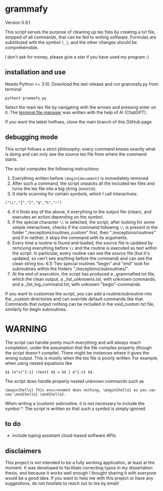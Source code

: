 # grammafy

Version 0.9.1

This script serves the purpose of cleaning up tex files by creating a txt file, stripped of all commands, that can be fed to writing software. Formulas are substituted with the symbol `[_]`, and the other changes should be comprehensible.

I don't ask for money, please give a star if you have used my program :)

## installation and use

Needs Python >= 3.10. Download the last release and run grammafy.py from terminal
```
python3 grammafy.py
```
Select the main tex file by navigating with the arrows and pressing enter on it. The [terminal file manager](https://github.com/ttoommxx/pylePicker) was written with the help of AI (ChatGPT).

If you want the latest hotfixes, clone the main branch of this GitHub page.

## debugging mode

This script follows a strict philosophy: every command knows exactly what is doing and can only see the source tex file from where the command starts.

The script computes the following instructions:
1) Everything written before `\begin{document}` is immediately removed.
2) After such a command, the script unpacks all the included tex files and turns the tex file into a big string (source).
3) It starts scanning for certain symbols, which I call interactives:
```
("\\","{","}","$","%","~")
```
4) If it finds any of the above, it everything to the output file (clean), and executes an action depending on the symbol.
5) If the special character ``\\`` is selected, the script, after looking for some simple interactives, checks if the command following ``\\`` is present in the folder "./exceptions/routines_custom" first, then "./exceptions/routines" and if in neither, it skips the command with its arguments.
6) Every time a routine is found and loaded, the source file is updated by removing everything before ``\\`` and the routine is executed as text within the script. In particular, every routine can see the source file (but it's updated, so can't see anything before the command) and can see the clean string too.
6.1) Two special routines "begin" and "end" look for subroutines within the folders "./exceptions/subroutines/".
7) At the end of execution, the script has produced a _grammafied.txt file, which the clean output, a _list_unknowns.txt, with unknown commands, and a _list_log_command.txt, with unknown "begin"-commands.

If you want to customise the script, you can add a routine/subroutine into the _custom directories and can override default commands like that.
Commands that output nothing can be included in the void_custom.txt file, similarly for begin subroutines.

# WARNING

The script can handle pretty much everything and will always reach completion, under the assumption that the file compiles properly (though the script doesn't compile). There might be instances where it gives the wrong output. This is mostly when the tex file is poorly written. For example, when using nested equations like
```
$$ (e^x)^{-1} \text{ $$ = $$ } e^{-x} $$. 
```
The script does handle properly nested unknown commands such as
```
\begin{hello} This environemnt does nothing, \begin{hello} as you can see \end{hello} \end{hello}.
```
When writing a (custom) subroutine, it is not necessary to include the symbol *. The script is written so that such a symbol is simply ignored.

## to do

- include typing assistant cloud-based software APIs.

## disclaimers

This project is not intended to be a fully working application, at least at the moment. It was developed to facilitate correcting typos in my dissertation thesis, and because it works well enough I thought sharing it with everyone would be a good idea. If you want to help me with this project or have any suggestions, do not hesitate to reach out to me by email!